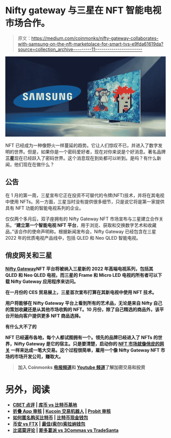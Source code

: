 # Nifty gateway 与三星在 NFT 智能电视市场合作。

> 原文：<https://medium.com/coinmonks/nifty-gateway-collaborates-with-samsung-on-the-nft-marketplace-for-smart-tvs-e9fda61619da?source=collection_archive---------11----------------------->

![](img/fd39a86d73716f02ce96444d50e76806.png)

NFT 已经成为一种像野火一样蔓延的趋势。它让人们惊叹不已，并进入了数字发明的世界。但是，如果你是一个密码爱好者，现在对你来说是个好消息。著名品牌**三星**现在已经跃入了密码世界。这个消息现在到处都可以听到。是吗？有什么新闻，他们现在在做什么？

## **公告**

在 1 月的第一周，三星宣布它正在投资不可替代的令牌(NFT)技术，并将在其电视中使用 NFTs。另一方面，三星当时没有提供很多细节，只是说它将是第一家提供具有 NFT 功能的智能电视系列的企业。

仅仅两个多月后，双子座拥有的 Nifty Gateway NFT 市场宣布与三星建立合作关系。“**建立第一个智能电视 NFT 平台**，用于浏览、获取和交换数字艺术和收藏品，”该合作的使命声明称。根据新闻发布会，Nifty Gateway 已经包含在三星 2022 年的优质电视产品线中，包括 QLED 和 Neo QLED 智能电视。

## **俏皮网关和三星**

[**Nifty Gateway**](https://niftygateway.com/)**NFT 平台将被纳入三星新的 2022 年高端电视系列，包括其 QLED 和 Neo QLED 电视，而三星的 Frame 和 Micro LED 电视的所有者可以下载 Nifty Gateway 应用程序来访问。**

**在一月份的 CES 贸易展上，三星首次宣布打算在其新电视中使用 NFT 技术。**

**用户将能够在 Nifty Gateway 平台上看到所有的艺术品，无论是来自 Nifty 自己的策划收藏还是从其他市场收购的 NFT。10 月份，除了自己精选的商品外，该平台开始向客户提供更多 NFT 商品选择。**

****有什么大不了的****

**NFT 已经遍布各地，每个人都试图拥有一个。领先的品牌已经进入了 NFTs 的世界，Nifty Gateway 是它的宿主。只是要清楚，启动你的 [**NFT 市场就像俏皮的网关**](https://bit.ly/3Lnwvnm) 一样来达成一笔大交易。这个过程很简单，雇用一个像 Nifty Gateway NFT 市场的市场开发公司，赚取大。**

> **加入 Coinmonks [电报频道](https://t.me/coincodecap)和 [Youtube 频道](https://www.youtube.com/c/coinmonks/videos)了解加密交易和投资**

# **另外，阅读**

*   **[CBET 点评](https://coincodecap.com/cbet-casino-review) | [库币 vs 比特币基地](https://coincodecap.com/kucoin-vs-coinbase)**
*   **[折叠 App 审核](https://coincodecap.com/fold-app-review) | [Kucoin 交易机器人](/coinmonks/kucoin-trading-bot-automate-your-trades-8cf0ca2138e0) | [Probit 审核](https://coincodecap.com/probit-review)**
*   **[如何匿名购买比特币](https://coincodecap.com/buy-bitcoin-anonymously) | [比特币现金钱包](https://coincodecap.com/bitcoin-cash-wallets)**
*   **[币安 vs FTX](https://coincodecap.com/binance-vs-ftx) | [最佳(索尔)索拉纳钱包](https://coincodecap.com/solana-wallets)**
*   **[比诺莫评论](https://coincodecap.com/binomo-review) | [斯多葛派 vs 3Commas vs TradeSanta](https://coincodecap.com/stoic-vs-3commas-vs-tradesanta)**